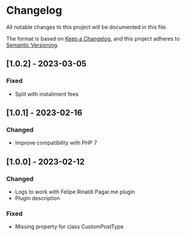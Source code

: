 # Changelog
All notable changes to this project will be documented in this file.

The format is based on [Keep a Changelog](https://keepachangelog.com/en/1.0.0/),
and this project adheres to [Semantic Versioning](https://semver.org/spec/v2.0.0.html).

## [1.0.2] - 2023-03-05
### Fixed
- Split with installment fees

## [1.0.1] - 2023-02-16
### Changed
- Improve compatibility with PHP 7

## [1.0.0] - 2023-02-12
### Changed
- Logs to work with Felipe Rinaldi Pagar.me plugin
- Plugin description

### Fixed
- Missing property for class CustomPostType
